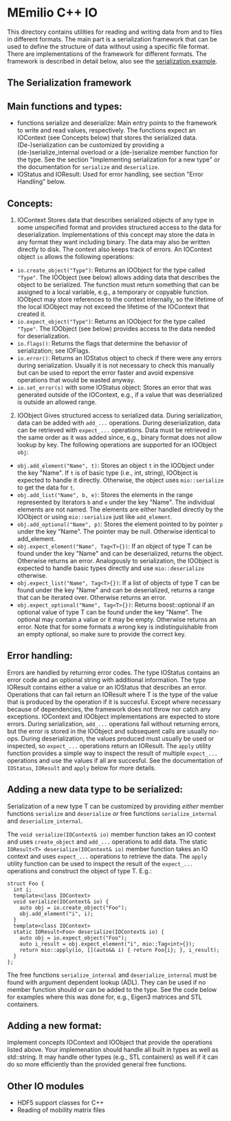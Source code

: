 # MEmilio C++ IO

This directory contains utilities for reading and writing data from and to files in different formats. The main part is a serialization framework that can be used to define the structure of data without using a specific file format. There are implementations of the framework for different formats. The framework is described in detail below, also see the [serialization example](../../examples/serialize.cpp). 

## The Serialization framework

Main functions and types:
-------------------------
- functions serialize and deserialize: 
     Main entry points to the framework to write and read values, respectively. The functions expect an IOContext
     (see Concepts below) that stores the serialized data. (De-)serialization can be customized by providing a
     (de-)serialize_internal overload or a (de-)serialize member function for the type. See the section "Implementing 
     serialization for a new type" or the documentation for `serialize` and `deserialize`.
- IOStatus and IOResult: 
     Used for error handling, see section "Error Handling" below.

Concepts: 
---------
1. IOContext
Stores data that describes serialized objects of any type in some unspecified format and provides structured
access to the data for deserialization. Implementations of this concept may store the data in any format
they want including binary. The data may also be written directly to disk. The context also keeps track
of errors. An IOContext object `io` allows the following operations:
- `io.create_object("Type")`: 
     Returns an IOObject for the type called `"Type"`. The IOObject (see below) allows adding data that describes 
     the object to be serialized. The function must return something that can be assigned to a local
     variable, e.g., a temporary or copyable function. IOObject may store references to the context internally,
     so the lifetime of the local IOObject may not exceed the lifetime of the IOContext that created it.
- `io.expect_object("Type")`: 
     Returns an IOObject for the type called `"Type"`.
     The IOObject (see below) provides access to the data needed for deserialization. 
- `io.flags()`:
     Returns the flags that determine the behavior of serialization; see IOFlags.
- `io.error()`:
     Returns an IOStatus object to check if there were any errors during serialization.
     Usually it is not necessary to check this manually but can be used to report the error faster and 
     avoid expensive operations that would be wasted anyway.
- `io.set_error(s)` with some IOStatus object: 
     Stores an error that was generated outside of the IOContext, e.g., if a value that was deserialized 
     is outside an allowed range.
2. IOObject
Gives structured access to serialized data. During serialization, data can be added with `add_...` operations.
During deserialization, data can be retrieved with `expect_...` operations. Data must be retrieved in the same order
as it was added since, e.g., binary format does not allow lookup by key. The following operations are supported 
for an IOObject `obj`:
- `obj.add_element("Name", t)`: 
     Stores an object `t` in the IOObject under the key "Name". If `t` is of basic type (i.e., int, string), IOObject 
     is expected to handle it directly. Otherwise, the object uses `mio::serialize` to get the data for `t`.
- `obj.add_list("Name", b, e)`:
     Stores the elements in the range represented by iterators `b` and `e` under the key "Name". The individual elements are not named.
     The elements are either handled directly by the IOObject or using `mio::serialize` just like `add_element`.
- `obj.add_optional("Name", p)`:
     Stores the element pointed to by pointer `p` under the key "Name". The pointer may be null. Otherwise identical to add_element.
- `obj.expect_element("Name", Tag<T>{})`:
     If an object of type T can be found under the key "Name" and can be deserialized, returns the object. Otherwise returns
     an error. Analogously to serialization, the IOObject is expected to handle basic types directly and use `mio::deserialize`
     otherwise.
- `obj.expect_list("Name", Tag<T>{})`:
     If a list of objects of type T can be found under the key "Name" and can be deserialized, returns a range that can be 
     iterated over. Otherwise returns an error.
- `obj.expect_optional("Name", Tag<T>{})`:
     Returns boost::optional<T> if an optional value of type T can be found under the key "Name". The optional may contain a 
     value or it may be empty. Otherwise returns an error. Note that for some formats a wrong key is indistinguishable from 
     an empty optional, so make sure to provide the correct key.
 
Error handling:
---------------
Errors are handled by returning error codes. The type IOStatus contains an error code and an optional string with additional 
information. The type IOResult contains either a value or an IOStatus that describes an error. Operations that can fail return 
an IOResult<T> where T is the type of the value that is produced by the operation if it is succesful. Except where necessary
because of dependencies, the framework does not throw nor catch any exceptions. IOContext and IOObject implementations are
expected to store errors. During serialization, `add_...` operations fail without returning errors, but the error is stored 
in the IOObject and subsequent calls are usually no-ops. During deserialization, the values produced must usually be used or 
inspected, so `expect_...` operations return an IOResult. The `apply` utility function provides a simple way to inspect the result 
of multiple `expect_...` operations and use the values if all are succesful. See the documentation of `IOStatus`, `IOResult`
and `apply` below for more details.

Adding a new data type to be serialized:
-----------------------

Serialization of a new type T can be customized by providing _either_ member functions `serialize` and `deserialize` _or_ free functions 
`serialize_internal` and `deserialize_internal`.

The `void serialize(IOContext& io)` member function takes an IO context and uses `create_object` and `add_...` operations
 to add data. The static `IOResult<T> deserialize(IOContext& io)` member function takes an IO context and uses `expect_...` 
operations to retrieve the data. The `apply` utility function can be used to inspect the result of the `expect_...`
operations and construct the object of type T.
E.g.:
```
struct Foo {
  int i;
  template<class IOContext>
  void serialize(IOContext& io) {
    auto obj = io.create_object("Foo");
    obj.add_element("i", i);
  }
  template<class IOContext>
  static IOResult<Foo> deserialize(IOContext& io) {
    auto obj = io.expect_object("Foo");
    auto i_result = obj.expect_element("i", mio::Tag<int>{});
    return mio::apply(io, [](auto&& i) { return Foo{i}; }, i_result);
  }
};
```

The free functions `serialize_internal` and `deserialize_internal` must be found with argument dependent lookup (ADL). 
They can be used if no member function should or can be added to the type. See the code below for examples where 
this was done for, e.g., Eigen3 matrices and STL containers.

Adding a new format:
----------------------------------
Implement concepts IOContext and IOObject that provide the operations listed above. Your implemenation should handle
all built in types as well as std::string. It may handle other types (e.g., STL containers) as well if it can do so
more efficiently than the provided general free functions.

## Other IO modules

- HDF5 support classes for C++
- Reading of mobility matrix files
